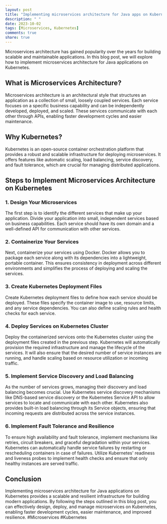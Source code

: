 ```yaml
---
layout: post
title: "Implementing microservices architecture for Java apps on Kubernetes"
description: " "
date: 2023-10-02
tags: [Microservices, Kubernetes]
comments: true
share: true
---
```


Microservices architecture has gained popularity over the years for building scalable and maintainable applications. In this blog post, we will explore how to implement microservices architecture for Java applications on Kubernetes. 

## What is Microservices Architecture?

Microservices architecture is an architectural style that structures an application as a collection of small, loosely coupled services. Each service focuses on a specific business capability and can be independently developed, deployed, and scaled. These services communicate with each other through APIs, enabling faster development cycles and easier maintenance.

## Why Kubernetes?

Kubernetes is an open-source container orchestration platform that provides a robust and scalable infrastructure for deploying microservices. It offers features like automatic scaling, load balancing, service discovery, and fault tolerance, which are crucial for managing distributed applications.

## Steps to Implement Microservices Architecture on Kubernetes

### 1. Design Your Microservices

The first step is to identify the different services that make up your application. Divide your application into small, independent services based on business capabilities. Each service should have its own domain and a well-defined API for communication with other services.

### 2. Containerize Your Services

Next, containerize your services using Docker. Docker allows you to package each service along with its dependencies into a lightweight, portable container. This ensures consistency in deployment across different environments and simplifies the process of deploying and scaling the services.

### 3. Create Kubernetes Deployment Files

Create Kubernetes deployment files to define how each service should be deployed. These files specify the container image to use, resource limits, and any service dependencies. You can also define scaling rules and health checks for each service.

### 4. Deploy Services on Kubernetes Cluster

Deploy the containerized services onto the Kubernetes cluster using the deployment files created in the previous step. Kubernetes will automatically provision the required infrastructure and manage the lifecycle of the services. It will also ensure that the desired number of service instances are running, and handle scaling based on resource utilization or incoming traffic.

### 5. Implement Service Discovery and Load Balancing

As the number of services grows, managing their discovery and load balancing becomes crucial. Use Kubernetes service discovery mechanisms like DNS-based service discovery or the Kubernetes Service API to allow services to locate and communicate with each other. Kubernetes also provides built-in load balancing through its Service objects, ensuring that incoming requests are distributed across the service instances.

### 6. Implement Fault Tolerance and Resilience

To ensure high availability and fault tolerance, implement mechanisms like retries, circuit breakers, and graceful degradation within your services. Kubernetes can automatically handle service failures by restarting or rescheduling containers in case of failures. Utilize Kubernetes' readiness and liveness probes to implement health checks and ensure that only healthy instances are served traffic.

## Conclusion

Implementing microservices architecture for Java applications on Kubernetes provides a scalable and resilient infrastructure for building modern applications. By following the steps outlined in this blog post, you can effectively design, deploy, and manage microservices on Kubernetes, enabling faster development cycles, easier maintenance, and improved resilience. #Microservices #Kubernetes